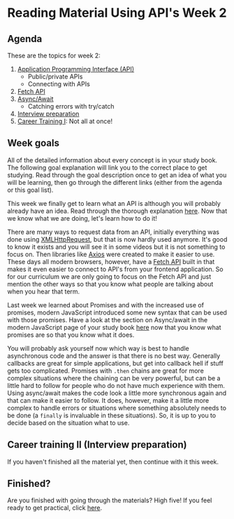 # Reading Material Using API's Week 2

## Agenda

These are the topics for week 2:

1. [Application Programming Interface (API)](https://study.hackyourfuture.net/#/the-internet/api)
   - Public/private APIs
   - Connecting with APIs
2. [Fetch API](https://study.hackyourfuture.net/#/the-internet/fetch)
3. [Async/Await](https://study.hackyourfuture.net/#/javascript/modern-js)
   - Catching errors with try/catch
4. [Interview preparation](https://github.com/HackYourFuture/interviewpreparation)
5. [Career Training I](https://github.com/HackYourFuture/yourpersonalbrand): Not all at once!

## Week goals

All of the detailed information about every concept is in your study book. The following goal explanation will link you to the correct place to get studying. Read through the goal description once to get an idea of what you will be learning, then go through the different links (either from the agenda or this goal list).

This week we finally get to learn what an API is although you will probably already have an idea. Read through the thorough explanation [here](https://study.hackyourfuture.net/#/the-internet/api). Now that we know what we are doing, let's learn how to do it!

There are many ways to request data from an API, initially everything was done using [XMLHttpRequest](https://developer.mozilla.org/nl/docs/Web/API/XMLHttpRequest), but that is now hardly used anymore. It's good to know it exists and you will see it in some videos but it is not something to focus on. Then libraries like [Axios](https://github.com/axios/axios) were created to make it easier to use. These days all modern browsers, however, have a [Fetch API](https://study.hackyourfuture.net/#/the-internet/fetch) built in that makes it even easier to connect to API's from your frontend application. So for our curriculum we are only going to focus on the Fetch API and just mention the other ways so that you know what people are talking about when you hear that term.

Last week we learned about Promises and with the increased use of promises, modern JavaScript introduced some new syntax that can be used with those promises. Have a look at the section on Async/await in the modern JavaScript page of your study book [here]((https://study.hackyourfuture.net/#/javascript/modern-js)) now that you know what promises are so that you know what it does.

You will probably ask yourself now which way is best to handle asynchronous code and the answer is that there is no best way. Generally callbacks are great for simple applications, but get into callback hell if stuff gets too complicated. Promises with `.then` chains are great for more complex situations where the chaining can be very powerful, but can be a little hard to follow for people who do not have much experience with them. Using async/await makes the code look a little more synchronous again and that can make it easier to follow. It does, however, make it a little more complex to handle errors or situations where something absolutely needs to be done (a `finally` is invaluable in these situations). So, it is up to you to decide based on the situation what to use. 

## Career training II (Interview preparation)
If you haven't finished all the material yet, then continue with it this week.

## Finished?

Are you finished with going through the materials? High five! If you feel ready to get practical, click [here](./MAKEME.md).
